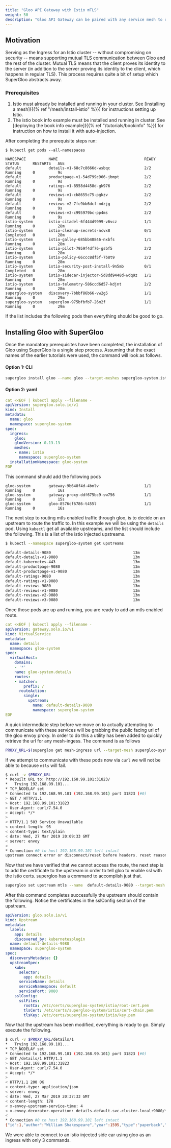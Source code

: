 ```yaml
---
title: "Gloo API Gateway with Istio mTLS"
weight: 50
description: "Gloo API Gateway can be paired with any service mesh to demonstrate complex ingress and API routing/decoupling use cases. In this section, we take a look at automatically configuring Gloo as the Ingress for an Istio service mesh."
---
```


## Motivation

Serving as the Ingress for an Istio cluster -- without compromising on security -- means supporting
mutual TLS communication between Gloo and the rest of the cluster. Mutual TLS means that the client
proves its identity to the server (in addition to the server proving its identity to the client, which happens in
regular TLS). This process requires quite a bit of setup which SuperGloo abstracts away.

### Prerequisites

1. Istio must already be installed and running in your cluster. See [installing a mesh]({{% ref "/mesh/install-istio" %}}) for instructions
setting up Istio.
1. The istio book info example must be installed and running in cluster.
See [deploying the book info example]({{% ref "/tutorials/bookinfo" %}}) for instruction on how to install it with auto-injection.

After completing the prerequisite steps run:

```noop
$ kubectl get pods --all-namespaces

NAMESPACE          NAME                                      READY   STATUS      RESTARTS   AGE
default            details-v1-68c7c8666d-wsbqc               2/2     Running     0          9s
default            productpage-v1-54d799c966-jbmpt           2/2     Running     0          9s
default            ratings-v1-8558d4458d-gk976               2/2     Running     0          9s
default            reviews-v1-cb8655c75-pgkzv                2/2     Running     0          9s
default            reviews-v2-7fc9bb6dcf-mdzjg               2/2     Running     0          9s
default            reviews-v3-c995979bc-pp4ms                2/2     Running     0          9s
istio-system       istio-citadel-6f444d9999-v6vcz            1/1     Running     0          28m
istio-system       istio-cleanup-secrets-ncvx8               0/1     Completed   0          28m
istio-system       istio-galley-685bb48846-nxbfs             1/1     Running     0          28m
istio-system       istio-pilot-7959f4df76-gsbf5              2/2     Running     0          28m
istio-system       istio-policy-66ccc8df5f-7b8t9             2/2     Running     0          28m
istio-system       istio-security-post-install-9n5mb         0/1     Completed   0          28m
istio-system       istio-sidecar-injector-5d8dd9448d-wdq9z   1/1     Running     0          28m
istio-system       istio-telemetry-586ccd6d57-kdjnt          2/2     Running     0          28m
supergloo-system   discovery-7bbbf86b66-vw2g5                1/1     Running     0          29m
supergloo-system   supergloo-975bfbfb7-26m2f                 1/1     Running     0          29m
```

If the list includes the following pods then everything should be good to go.

## Installing Gloo with SuperGloo

Once the mandatory prerequisites have been completed, the installation of Gloo using SuperGloo is a single step process.
Assuming that the exact names of the earlier tutorials were used, the command will look as follows.

#### Option 1: CLI

```bash
supergloo install gloo --name gloo --target-meshes supergloo-system.istio
```

#### Option 2: yaml

```yaml
cat <<EOF | kubectl apply --filename -
apiVersion: supergloo.solo.io/v1
kind: Install
metadata:
  name: gloo
  namespace: supergloo-system
spec:
  ingress:
    gloo:
    glooVersion: 0.13.13
    meshes:
    - name: istio
      namespace: supergloo-system
  installationNamespace: gloo-system
EOF
```

This command should add the following pods

```noop
gloo-system        gateway-9b648f4d-4bnlv                    1/1     Running     0          16s
gloo-system        gateway-proxy-ddf675bc9-sw756             1/1     Running     0          15s
gloo-system        gloo-8576cf6786-t455l                     1/1     Running     0          16s
```

The next step to routing mtls enabled traffic through gloo, is to decide on an upstream to route the traffic to.
In this example we will be using the `details` pod. Using `kubectl` get all available upstreams, and the list should
include the following. This is a list of the istio injected upstreams.

```bash
$ kubectl --namespace supergloo-system get upstreams

default-details-9080                                    13m
default-details-v1-9080                                 13m
default-kubernetes-443                                  13m
default-productpage-9080                                13m
default-productpage-v1-9080                             13m
default-ratings-9080                                    13m
default-ratings-v1-9080                                 13m
default-reviews-9080                                    13m
default-reviews-v1-9080                                 13m
default-reviews-v2-9080                                 13m
default-reviews-v3-9080                                 13m
```

Once those pods are up and running, you are ready to add an mtls enabled route.

```yaml
cat <<EOF | kubectl apply --filename -
apiVersion: gateway.solo.io/v1
kind: VirtualService
metadata:
  name: details
  namespace: gloo-system
spec:
  virtualHost:
    domains:
    - '*'
    name: gloo-system.details
    routes:
    - matcher:
        prefix: /
      routeAction:
        single:
          upstream:
            name: default-details-9080
            namespace: supergloo-system
EOF
```

A quick intermediate step before we move on to actually attempting to communicate with these services will be
grabbing the public facing url of the gloo envoy proxy. In order to do this a utility has been added to quickly retrieve
the url for any mesh-ingess. The command is as follows

```bash
PROXY_URL=$(supergloo get mesh-ingress url --target-mesh supergloo-system.gloo)
```

If we attempt to communicate with these pods now via `curl` we will not be able to because `mtls` will fail.

```bash
$ curl -v $PROXY_URL
* Rebuilt URL to: http://192.168.99.101:31823/
*   Trying 192.168.99.101...
* TCP_NODELAY set
* Connected to 192.168.99.101 (192.168.99.101) port 31823 (#0)
> GET / HTTP/1.1
> Host: 192.168.99.101:31823
> User-Agent: curl/7.54.0
> Accept: */*
>
< HTTP/1.1 503 Service Unavailable
< content-length: 95
< content-type: text/plain
< date: Wed, 27 Mar 2019 20:09:33 GMT
< server: envoy
<
* Connection #0 to host 192.168.99.101 left intact
upstream connect error or disconnect/reset before headers. reset reason: connection termination
```

Now that we have verified that we cannot access the route, the next step is to add the certificate to the upstream in
order to tell gloo to enable ssl with the istio certs. supergloo has a command to accomplish just that.

```bash
supergloo set upstream mtls --name  default-details-9080 --target-mesh supergloo-system.istio
```

After this command completes successfully the upstream should contain the following. Notice the certificates in
the sslConfig section of the upstream.

```yaml
apiVersion: gloo.solo.io/v1
kind: Upstream
metadata:
  labels:
    app: details
    discovered_by: kubernetesplugin
  name: default-details-9080
  namespace: supergloo-system
spec:
  discoveryMetadata: {}
  upstreamSpec:
    kube:
      selector:
        app: details
      serviceName: details
      serviceNamespace: default
      servicePort: 9080
    sslConfig:
      sslFiles:
        rootCa: /etc/certs/supergloo-system/istio/root-cert.pem
        tlsCert: /etc/certs/supergloo-system/istio/cert-chain.pem
        tlsKey: /etc/certs/supergloo-system/istio/key.pem
```

Now that the upstream has been modified, everything is ready to go. Simply execute the following.

```bash
$ curl -v $PROXY_URL/details/1
*   Trying 192.168.99.101...
* TCP_NODELAY set
* Connected to 192.168.99.101 (192.168.99.101) port 31823 (#0)
> GET /details/1 HTTP/1.1
> Host: 192.168.99.101:31823
> User-Agent: curl/7.54.0
> Accept: */*
>
< HTTP/1.1 200 OK
< content-type: application/json
< server: envoy
< date: Wed, 27 Mar 2019 20:37:33 GMT
< content-length: 178
< x-envoy-upstream-service-time: 4
< x-envoy-decorator-operation: details.default.svc.cluster.local:9080/*
<
* Connection #0 to host 192.168.99.101 left intact
{"id":1,"author":"William Shakespeare","year":1595,"type":"paperback","pages":200,"publisher":"PublisherA","language":"English","ISBN-10":"1234567890","ISBN-13":"123-1234567890"}
```

We were able to connect to an istio injected side car using gloo as an ingress with only 3 commands.
